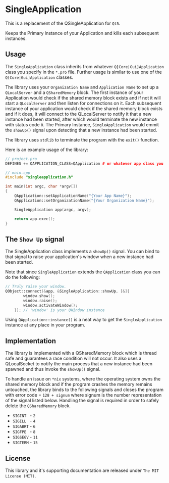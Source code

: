 SingleApplication
=================

This is a replacement of the QSingleApplication for `Qt5`.

Keeps the Primary Instance of your Application and kills each subsequent instances.

Usage
-----
The `SingleApplication` class inherits from whatever `Q[Core|Gui]Application` class you specify in the `*.pro` file. Further usage is similar to use one of the `Q[Core|Gui]Application` classes.

The library uses your `Organization Name` and `Application Name` to set up a `QLocalServer` and a `QSharedMemory` block. The first instance of your Application would check if the shared memory block exists and if not it will start a `QLocalServer` and then listen for connections on it. Each subsequent instance of your application would check if the shared memory block exists and if it does, it will connect to the QLocalServer to notify it that a new instance had been started, after which would terminate the new instance with status code `0`. The Primary Instance, `SingleApplication` would emmit the `showUp()` signal upon detecting that a new instance had been started.

The library uses `stdlib` to terminate the program with the `exit()` function.

Here is an example usage of the library:
```cpp
// project.pro
DEFINES += QAPPLICATION_CLASS=QApplication # or whatever app class you want

// main.cpp
#include "singleapplication.h"

int main(int argc, char *argv[])
{
    QApplication::setApplicationName("{Your App Name}");
    QApplication::setOrganizationName("{Your Organization Name}");

    SingleApplication app(argc, argv);

    return app.exec();
}
```

The `Show Up` signal
------------------------
The SingleApplication class implements a `showUp()` signal. You can bind to that signal to raise your application's window when a new instance had been started.

Note that since `SingleApplication` extends the `QApplication` class  you can do the following:
```cpp
// Truly raise your window.
QObject::connect(&app, &SingleApplication::showUp, [&]{
        window.show();
        window.raise();
        window.activateWindow();
    }); // 'window' is your QWindow instance
```

Using `QApplication::instance()` is a neat way to get the `SingleApplication` instance at any place in your program.


Implementation
--------------
The library is implemented with a QSharedMemory block which is thread safe and guarantees a race condition will not occur. It also uses a QLocalSocket to notify the main process that a new instance had been spawned and thus invoke the `showUp()` signal.

To handle an issue on `*nix` systems, where the operating system owns the shared memory block and if the program crashes the memory remains untouched, the library binds to the following signals and closes the program with error code = `128 + signum` where signum is the number representation of the signal listed below. Handling the signal is required in order to safely delete the `QSharedMemory` block.

* `SIGINT ` - `2`
* `SIGILL ` - `4`
* `SIGABRT` - `6`
* `SIGFPE ` - `8`
* `SIGSEGV` - `11`
* `SIGTERM` - `15`


License
-------
This library and it's supporting documentation are released under `The MIT License (MIT)`.
